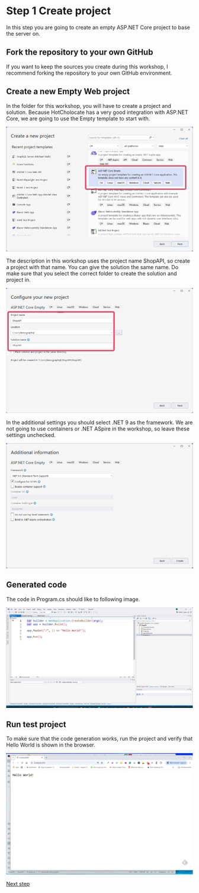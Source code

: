 # Step 1 Create project
In this step you are going to create an empty ASP.NET Core project to base the server on.


## Fork the repository to your own GitHub
If you want to keep the sources you create during this workshop, I recommend forking the repository to your own GitHub environment.

## Create a new Empty Web project
In the folder for this workshop, you will have to create a project and solution. Because HotCholocate has a very good integration with ASP.NET Core, we are going to use the Empty template to start with. 

![project template](./images/Project%20template%20VS2022.png)

The description in this workshop uses the project name ShopAPI, so create a project with that name. You can give the solution the same name. Do make sure that you select the correct folder to create the solution and project in.

![Basic project settings](./images/Project%20settings%20VS.png)

In the additional settings you should select .NET 9 as the framework. We are not going to use containers or .NET ASpire in the workshop, so leave these settings unchecked.

![Additionl settings](./images/Additional%20settings.png)

## Generated code

The code in Program.cs should like to following image.

![Generated code](./images/Generated%20code.png)

## Run test project

To make sure that the code generation works, run the project and verify that Hello World is shown in the browser.

![Running code](./images/Running%20code.png)

[Next step](./Step2.md)
